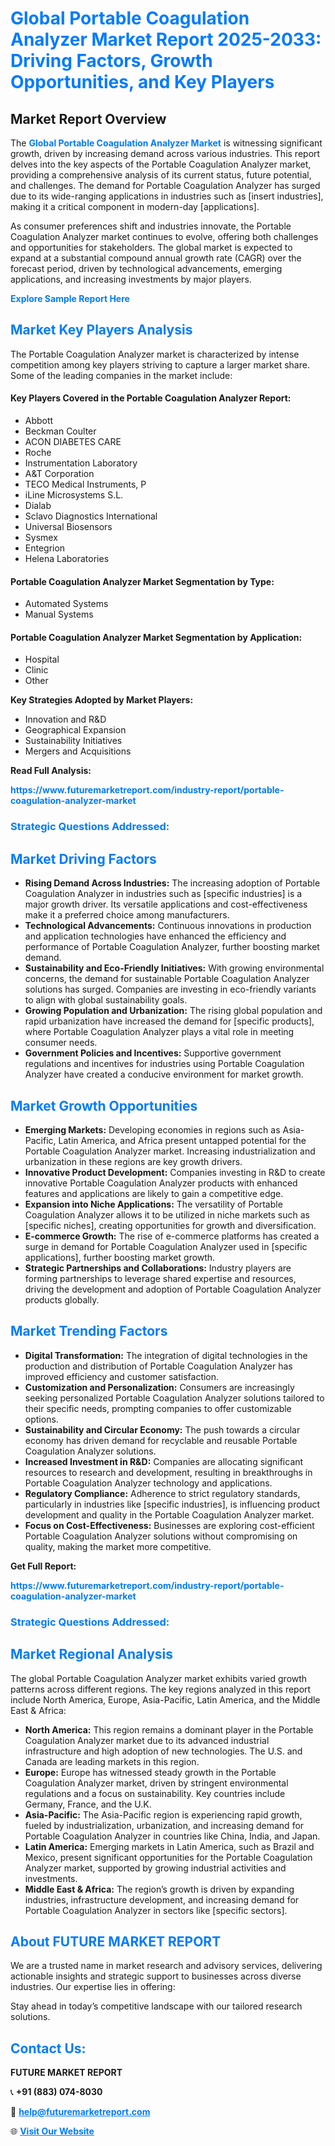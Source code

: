 <h1 style="color: #007BFF;">Global Portable Coagulation Analyzer Market Report 2025-2033: Driving Factors, Growth Opportunities, and Key Players</h1>

<section id="overview">
<h2>Market Report Overview</h2>
<p>The <a href="https://www.futuremarketreport.com/industry-report/portable-coagulation-analyzer-market" style="color: #007BFF; text-decoration: none;"><strong>Global Portable Coagulation Analyzer Market</strong></a> is witnessing significant growth, driven by increasing demand across various industries. This report delves into the key aspects of the Portable Coagulation Analyzer market, providing a comprehensive analysis of its current status, future potential, and challenges. The demand for Portable Coagulation Analyzer has surged due to its wide-ranging applications in industries such as [insert industries], making it a critical component in modern-day [applications].</p>
<p>As consumer preferences shift and industries innovate, the Portable Coagulation Analyzer market continues to evolve, offering both challenges and opportunities for stakeholders. The global market is expected to expand at a substantial compound annual growth rate (CAGR) over the forecast period, driven by technological advancements, emerging applications, and increasing investments by major players.</p>
</section>

<section id="overview">
<p><a href="https://www.futuremarketreport.com/request-sample/reportId=77543" style="color: #007BFF; text-decoration: none;"><strong>Explore Sample Report Here</strong></a></p>
</section>

<section id="key-players">
<h2 style="color: #007BFF;">Market Key Players Analysis</h2>
<p>The Portable Coagulation Analyzer market is characterized by intense competition among key players striving to capture a larger market share. Some of the leading companies in the market include:</p>
<h4>Key Players Covered in the Portable Coagulation Analyzer Report:</h4>
<ul><li>Abbott</li><li>Beckman Coulter</li><li>ACON DIABETES CARE</li><li>Roche</li><li>Instrumentation Laboratory</li><li>A&amp;T Corporation</li><li>TECO Medical Instruments, P</li><li>iLine Microsystems S.L.</li><li>Dialab</li><li>Sclavo Diagnostics International</li><li>Universal Biosensors</li><li>Sysmex</li><li>Entegrion</li><li>Helena Laboratories</li></ul>
<h4>Portable Coagulation Analyzer Market Segmentation by Type:</h4>
<ul><li>Automated Systems</li><li>Manual Systems</li></ul>

<h4>Portable Coagulation Analyzer Market Segmentation by Application:</h4>
<ul><li>Hospital</li><li>Clinic</li><li>Other</li></ul>
<p><strong>Key Strategies Adopted by Market Players:</strong></p>
<ul>
<li>Innovation and R&D</li>
<li>Geographical Expansion</li>
<li>Sustainability Initiatives</li>
<li>Mergers and Acquisitions</li>
</ul>
</section>

<section>
<p><strong>Read Full Analysis: </strong></p><a href="https://www.futuremarketreport.com/industry-report/portable-coagulation-analyzer-market" style="color: #007BFF; text-decoration: none;"><strong>https://www.futuremarketreport.com/industry-report/portable-coagulation-analyzer-market</strong></a>
<h3 style="color: #007BFF;">Strategic Questions Addressed:</h3>
</section>

<section id="driving-factors">
<h2 style="color: #007BFF;">Market Driving Factors</h2>
<ul>
<li><strong>Rising Demand Across Industries:</strong> The increasing adoption of Portable Coagulation Analyzer in industries such as [specific industries] is a major growth driver. Its versatile applications and cost-effectiveness make it a preferred choice among manufacturers.</li>
<li><strong>Technological Advancements:</strong> Continuous innovations in production and application technologies have enhanced the efficiency and performance of Portable Coagulation Analyzer, further boosting market demand.</li>
<li><strong>Sustainability and Eco-Friendly Initiatives:</strong> With growing environmental concerns, the demand for sustainable Portable Coagulation Analyzer solutions has surged. Companies are investing in eco-friendly variants to align with global sustainability goals.</li>
<li><strong>Growing Population and Urbanization:</strong> The rising global population and rapid urbanization have increased the demand for [specific products], where Portable Coagulation Analyzer plays a vital role in meeting consumer needs.</li>
<li><strong>Government Policies and Incentives:</strong> Supportive government regulations and incentives for industries using Portable Coagulation Analyzer have created a conducive environment for market growth.</li>
</ul>
</section>

<section id="growth-opportunities">
<h2 style="color: #007BFF;">Market Growth Opportunities</h2>
<ul>
<li><strong>Emerging Markets:</strong> Developing economies in regions such as Asia-Pacific, Latin America, and Africa present untapped potential for the Portable Coagulation Analyzer market. Increasing industrialization and urbanization in these regions are key growth drivers.</li>
<li><strong>Innovative Product Development:</strong> Companies investing in R&D to create innovative Portable Coagulation Analyzer products with enhanced features and applications are likely to gain a competitive edge.</li>
<li><strong>Expansion into Niche Applications:</strong> The versatility of Portable Coagulation Analyzer allows it to be utilized in niche markets such as [specific niches], creating opportunities for growth and diversification.</li>
<li><strong>E-commerce Growth:</strong> The rise of e-commerce platforms has created a surge in demand for Portable Coagulation Analyzer used in [specific applications], further boosting market growth.</li>
<li><strong>Strategic Partnerships and Collaborations:</strong> Industry players are forming partnerships to leverage shared expertise and resources, driving the development and adoption of Portable Coagulation Analyzer products globally.</li>
</ul>
</section>

<section id="trending-factors">
<h2 style="color: #007BFF;">Market Trending Factors</h2>
<ul>
<li><strong>Digital Transformation:</strong> The integration of digital technologies in the production and distribution of Portable Coagulation Analyzer has improved efficiency and customer satisfaction.</li>
<li><strong>Customization and Personalization:</strong> Consumers are increasingly seeking personalized Portable Coagulation Analyzer solutions tailored to their specific needs, prompting companies to offer customizable options.</li>
<li><strong>Sustainability and Circular Economy:</strong> The push towards a circular economy has driven demand for recyclable and reusable Portable Coagulation Analyzer solutions.</li>
<li><strong>Increased Investment in R&D:</strong> Companies are allocating significant resources to research and development, resulting in breakthroughs in Portable Coagulation Analyzer technology and applications.</li>
<li><strong>Regulatory Compliance:</strong> Adherence to strict regulatory standards, particularly in industries like [specific industries], is influencing product development and quality in the Portable Coagulation Analyzer market.</li>
<li><strong>Focus on Cost-Effectiveness:</strong> Businesses are exploring cost-efficient Portable Coagulation Analyzer solutions without compromising on quality, making the market more competitive.</li>
</ul>
</section>

<section>
<p><strong>Get Full Report: </strong></p><a href="https://www.futuremarketreport.com/industry-report/portable-coagulation-analyzer-market" style="color: #007BFF; text-decoration: none;"><strong>https://www.futuremarketreport.com/industry-report/portable-coagulation-analyzer-market</strong></a>
<h3 style="color: #007BFF;">Strategic Questions Addressed:</h3>
</section>


<section id="regional-analysis">
<h2 style="color: #007BFF;">Market Regional Analysis</h2>
<p>The global Portable Coagulation Analyzer market exhibits varied growth patterns across different regions. The key regions analyzed in this report include North America, Europe, Asia-Pacific, Latin America, and the Middle East & Africa:</p>
<ul>
<li><strong>North America:</strong> This region remains a dominant player in the Portable Coagulation Analyzer market due to its advanced industrial infrastructure and high adoption of new technologies. The U.S. and Canada are leading markets in this region.</li>
<li><strong>Europe:</strong> Europe has witnessed steady growth in the Portable Coagulation Analyzer market, driven by stringent environmental regulations and a focus on sustainability. Key countries include Germany, France, and the U.K.</li>
<li><strong>Asia-Pacific:</strong> The Asia-Pacific region is experiencing rapid growth, fueled by industrialization, urbanization, and increasing demand for Portable Coagulation Analyzer in countries like China, India, and Japan.</li>
<li><strong>Latin America:</strong> Emerging markets in Latin America, such as Brazil and Mexico, present significant opportunities for the Portable Coagulation Analyzer market, supported by growing industrial activities and investments.</li>
<li><strong>Middle East & Africa:</strong> The region’s growth is driven by expanding industries, infrastructure development, and increasing demand for Portable Coagulation Analyzer in sectors like [specific sectors].</li>
</ul>
</section>

<footer>
<h2 style="color: #007BFF;">About FUTURE MARKET REPORT</h2>
<p>We are a trusted name in market research and advisory services, delivering actionable insights and strategic support to businesses across diverse industries. Our expertise lies in offering:</p>

<p>Stay ahead in today’s competitive landscape with our tailored research solutions.</p>

<h2 style="color: #007BFF;">Contact Us:</h2>
<p><strong>FUTURE MARKET REPORT</strong></p>
<p>📞 <strong>+91 (883) 074-8030</strong></p>
<p>📧 <strong><a href="mailto:help@futuremarketreport.com" style="color: #007BFF;">help@futuremarketreport.com</a></strong></p>
<p>🌐 <strong><a href="https://www.futuremarketreport.com/" style="color: #007BFF;">Visit Our Website</a></strong></p>
</footer>